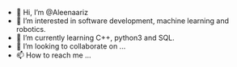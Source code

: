 - 👋 Hi, I’m @Aleenaariz
- 👀 I’m interested in software development, machine learning and robotics.
- 🌱 I’m currently learning C++, python3 and SQL.
- 💞️ I’m looking to collaborate on ...
- 📫 How to reach me ...

<!---
Aleenaariz/Aleenaariz is a ✨ special ✨ repository because its `README.md` (this file) appears on your GitHub profile.
You can click the Preview link to take a look at your changes.
--->
